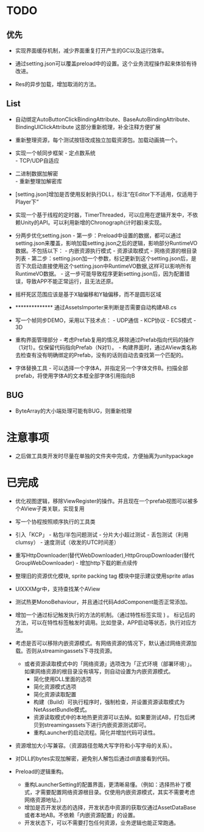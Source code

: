 
# TODO

## 优先

- 实现界面缓存机制，减少界面重复打开产生的GC以及运行效率。

- 通过setting.json可以覆盖preload中的设置。这个业务流程操作起来体验有待改进。

- Res的异步加载，增加取消的方法。

## List

- 自动绑定AutoButtonClickBindingAttribute、BaseAutoBindingAttribute、BindingUIClickAttribute 这部分重新梳理，补全注释方便扩展

- 重新整理资源，每个测试按钮改成独立加载资源包。加载动画搞一个。

- 实现一个帧同步框架
       - 定点数系统       
       - TCP/UDP自适应

- 二进制数据加解密      
       - 重新整理加解密库

- [setting.json]增加是否使用反射执行DLL，标注“在Editor下不适用，仅适用于Player下”

- 实现一个基于线程的定时器，TimerThreaded，可以应用在逻辑开发中，不依赖Unity的API。可以利用新增的Chronograph(计时器)来实现。

- 分两步优化setting.json
       - 第一步：Preload中设置的数据，都可以通过setting.json来覆盖，影响加载setting.json之后的逻辑，影响部分RuntimeVO数据。不包括以下：
              - 内嵌资源执行模式
              - 资源读取模式
              - 网络资源的根目录列表
       - 第二步：setting.json加一个参数，标记更新到这个setting.json后，是否下次启动直接使用这个setting.json中RuntimeVO数据,这样可以影响所有RuntimeVO数据。
              - 这一步可能导致程序更新setting.json后，因为配置错误，导致APP不能正常运行，且无法还原。

- 摇杆死区范围应该是基于X轴偏移和Y轴偏移，而不是圆形区域

- ************** 通过AssetsImporter来判断是否需要自动构建AB.cs

- 写一个帧同步DEMO，采用以下技术点：
       - UDP通信
       - KCP协议
       - ECS模式
       - 3D

- 重构界面管理部分
       - 考虑Prefab复用的情况,移除通过Prefab指向代码的操作（1对1）。仅保留代码指向Prefab（N对1）。
       - 构建界面时，通过AView类名称去检查有没有明确绑定的Prefab，没有的话则自动去查找第一个匹配的。

- 字体替换工具
       - 可以选择一个字体A，并指定另一个字体文件B。扫描全部prefab，将使用字体A的文本框全部字体引用指向B

## BUG
- ByteArray的大小端处理可能有BUG，则重新梳理

# 注意事项
- 之后做工具类开发时尽量在单独的文件夹中完成，方便抽离为unitypackage

# 已完成

- 优化视图逻辑，移除ViewRegister的操作。并且现在一个prefab视图可以被多个AView子类关联，实现复用

- 写一个协程按照顺序执行的工具类

- 引入「KCP」
       - 粘包/半包问题测试
       - 分片大小超过测试
       - 丢包测试（利用clumsy）
       - 速度测试（收发的UTC时间差）

- 重写HttpDownloader(替代WebDownloader),HttpGroupDownloader(替代GroupWebDownloader)
       - 增加http下载的断点续传

- 整理旧的资源优化模块, sprite packing tag 模块中提示建议使用sprite atlas       

- UIXXXMgr中，支持查找某个AView
  
- 测试热更MonoBehaviour，并且通过代码AddComponent能否正常添加。

- 增加一个通过标记触发执行的方法的机制。（通过特性标签实现 ) 。 标记后的方法，可以在特性标签触发时调用。比如登录，APP启动等状态，执行对应方法。

- 考虑是否可以移除内嵌资源模式。有网络资源的情况下，默认通过网络资源加载。否则从streamingassets下寻找资源。
  - 或者资源读取模式中的「网络资源」选项改为「正式环境（部署环境）」。如果网络资源的根目录没有填写，则自动设置为内嵌资源模式。
       - 简化使用DLL里面的选项
       - 简化资源模式选项
       - 简化资源读取配置
       - 构建（Build）可执行程序时，强制检查，并设置资源读取模式为NetAssetBundle模式。
       - 资源读取模式中的本地热更资源可以去掉。如果要测试AB，打包后拷贝到streamingassets下进行内嵌资源测试即可。
       - 重构Launcher的启动流程。简化并增加代码可读性。

- 资源增加大小写兼容。（资源路径忽略大写字符和小写字母的关系）。

- 对DLL的bytes实现加解密，避免别人解包后通过dll直接看到代码。
  
- Preload的逻辑重构。
     - 重构LauncherSetting的配置界面，更清晰易懂。（例如：选择热补丁模式，才需要配置网络资源根目录。仅使用内嵌资源模式，其实不需要考虑网络资源地址。）
     - 增加是否开发状态的选择，开发状态中资源的获取仅通过AssetDataBase或者本地AB。不依赖「内嵌资源配置」的设置。
     - 开发状态下，可以不需要打包任何资源，业务逻辑也能正常跑通。
